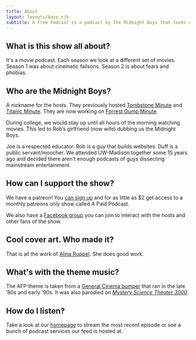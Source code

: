 ```yaml
---
title: About
layout: layouts/base.njk
subtitle: A Free Podcast is a podcast by The Midnight Boys that looks at the big themes in movies. Like why spiders are scary and how cool 1997 was.
---
```


## What is this show all about?

It's a movie podcast. Each season we look at a different set of movies. Season 1 was about cinematic failsons. Season 2 is about fears and phobias.

## Who are the Midnight Boys?

A nickname for the hosts. They previously hosted <a href="http://tombstoneminute.com/">Tombstone Minute</a> and <a href="http://titanicminute.com/">Titanic Minute</a>. They are now working on <a href="http://forrestgumpminute.com/">Forrest Gump Minute</a>.

During college, we would stay up until all hours of the morning watching movies. This led to Rob’s girlfriend (now wife) dubbing us the Midnight Boys.

Joe is a respected educator. Rob is a guy that builds websites. Duff is a public servant/moocher. We attended UW-Madison together some 15 years ago and decided there aren’t enough podcasts of guys dissecting mainstream entertainment.

## How can I support the show?
We have a patreon! You <a href="http://patreon.com/themidnightboys/">can sign up</a> and for as little as $2 get access to a monthly patreons only show called A Paid Podcast.

We also have a <a href="https://www.facebook.com/groups/afplisteners">Facebook group</a> you can join to interact with the hosts and other fans of the show.

## Cool cover art. Who made it?

That is all the work of <a href="http://www.alinaruppel.com/">Alina Ruppel</a>. She does good work.

## What's with the theme music?

The AFP theme is taken from a <a href="https://www.youtube.com/watch?v=iEMucxvcMcY">General Cinema bumper</a> that ran in the late ’80s and early ’90s. It was also parodied on <em><a href="https://www.youtube.com/watch?v=CnhFhd1nGlA">Mystery Science Theater 3000</a></em>.

## How do I listen?
Take a look at our <a href="/">homepage</a> to stream the most recent episode or see a bunch of podcast services our feed is hosted at.

